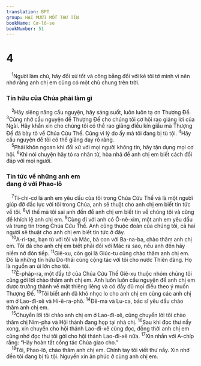 ```yaml
---
translation: BPT
group: HAI MƯƠI MỐT THƯ TÍN
bookName: Cơ-lô-se 
bookNumber: 51
---
```


<div class="title"><h1>4</h1></div>
<span class="verse co_4_1"> <sup>1</sup>Người làm chủ, hãy đối xử tốt và công bằng đối với kẻ tôi tớ mình vì nên nhớ rằng anh chị em cũng có một chủ chung trên trời.<br/></span>
<div class="title"><h3>Tín hữu của Chúa phải làm gì</h3></div>
<span class="verse co_4_2"> <sup>2</sup>Hãy siêng năng cầu nguyện, hãy sáng suốt, luôn luôn tạ ơn Thượng Đế.</span>
<span class="verse co_4_3"><sup>3</sup>Cũng nhớ cầu nguyện để Thượng Đế cho chúng tôi cơ hội rao giảng lời của Ngài. Hãy khẩn xin cho chúng tôi có thể rao giảng điều kín giấu mà Thượng Đế đã bày tỏ về Chúa Cứu Thế. Cũng vì lý do ấy mà tôi đang bị tù tội.</span>
<span class="verse co_4_4"><sup>4</sup>Hãy cầu nguyện để tôi có thể giảng dạy rõ ràng.<br/></span>
<span class="verse co_4_5"> <sup>5</sup>Phải khôn ngoan khi đối xử với mọi người không tin, hãy tận dụng mọi cơ hội.</span>
<span class="verse co_4_6"><sup>6</sup>Khi nói chuyện hãy tỏ ra nhân từ, hòa nhã để anh chị em biết cách đối đáp với mọi người.<br/></span>
<div class="title"><h3>Tin tức về những anh em<br/>đang ở với Phao-lô</h3></div>
<span class="verse co_4_7"> <sup>7</sup>Ti-chi-cơ là anh em yêu dấu của tôi trong Chúa Cứu Thế và là một người giúp đỡ đắc lực với tôi trong Chúa, anh sẽ thuật cho anh chị em biết tin tức về tôi.</span>
<span class="verse co_4_8"><sup>8</sup>Vì thế mà tôi sai anh đến để anh chị em biết tin về chúng tôi và cũng để khích lệ anh chị em.</span>
<span class="verse co_4_9"><sup>9</sup>Cùng đi với anh có Ô-nê-xim, một anh em yêu dấu và trung tín trong Chúa Cứu Thế. Anh cũng thuộc đoàn của chúng tôi, cả hai người sẽ thuật cho anh chị em biết tin tức ở đây.<br/></span>
<span class="verse co_4_10"> <sup>10</sup>A-ri-tạc, bạn tù với tôi và Mác, bà con với Ba-na-ba, chào thăm anh chị em. Tôi đã cho anh chị em biết phải đối với Mác ra sao, nếu anh đến hãy niềm nở đón tiếp.</span>
<span class="verse co_4_11"><sup>11</sup>Giê-xu, còn gọi là Giúc-tu cũng chào thăm anh chị em. Đó là những tín hữu Do-thái cùng cộng tác với tôi cho nước Thiên đàng. Họ là nguồn an ủi lớn cho tôi.<br/></span>
<span class="verse co_4_12"> <sup>12</sup>Ê-pháp-ra, một đầy tớ của Chúa Cứu Thế Giê-xu thuộc nhóm chúng tôi cũng gởi lời chào thăm anh chị em. Anh luôn luôn cầu nguyện để anh chị em được trưởng thành về mặt thiêng liêng và có đầy đủ mọi điều theo ý muốn Thượng Đế.</span>
<span class="verse co_4_13"><sup>13</sup>Tôi biết anh đã khó nhọc lo cho anh chị em cùng các anh chị em ở Lao-đi-xê và Hi-ê-ra-phô.</span>
<span class="verse co_4_14"><sup>14</sup>Đê-ma và Lu-ca, bác sĩ yêu dấu chào thăm anh chị em.<br/></span>
<span class="verse co_4_15"> <sup>15</sup>Chuyển lời tôi chào anh chị em ở Lao-đi-xê, cũng chuyển lời tôi chào thăm chị Nim-pha và Hội thánh đang họp tại nhà chị.</span>
<span class="verse co_4_16"><sup>16</sup>Sau khi đọc thư nầy xong, xin chuyển cho hội thánh Lao-đi-xê cùng đọc, đồng thời anh chị em cũng nhớ đọc thư tôi gởi cho hội thánh Lao-đi-xê nữa.</span>
<span class="verse co_4_17"><sup>17</sup>Xin nhắn với A-chíp rằng: “Hãy hoàn tất công tác Chúa giao cho.”<br/></span>
<span class="verse co_4_18"> <sup>18</sup>Tôi, Phao-lô, chào thăm anh chị em. Chính tay tôi viết thư nầy. Xin nhớ đến tôi đang bị tù tội. Nguyền xin ân phúc ở cùng anh chị em.<br/></span>
